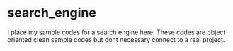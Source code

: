 # search_engine
I place my sample codes for a search engine here.  These codes are object oriented clean sample codes but dont necessary connect to a real project. 
